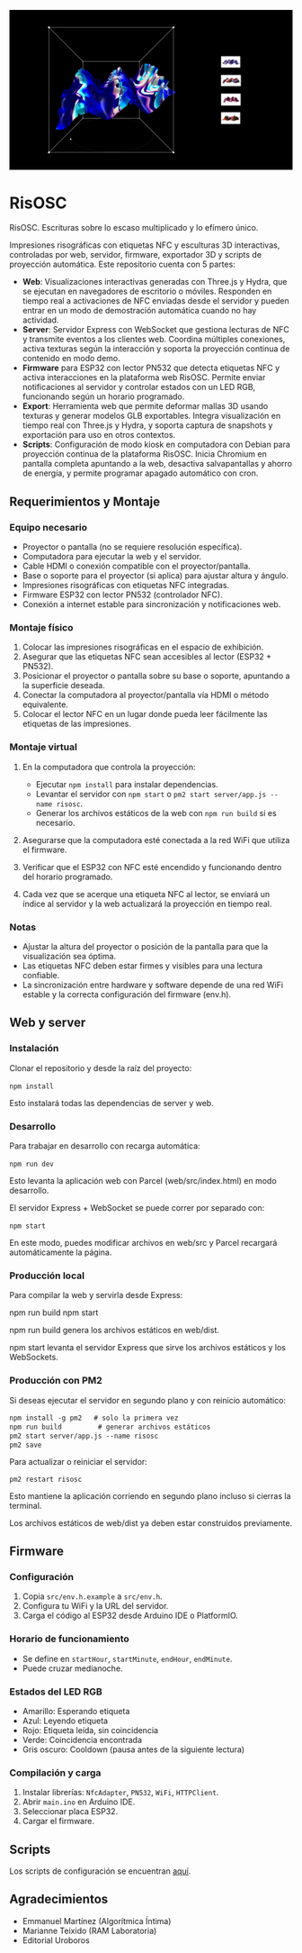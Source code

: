 ![Texto alternativo](assets/img/risosc4.jpg)

# RisOSC

RisOSC. Escrituras sobre lo escaso multiplicado y lo efímero único.

Impresiones risográficas con etiquetas NFC y esculturas 3D interactivas, controladas por web, servidor, firmware, exportador 3D y scripts de proyección automática. Este repositorio cuenta con 5 partes: 

- **Web**: Visualizaciones interactivas generadas con Three.js y Hydra, que se ejecutan en navegadores de escritorio o móviles. Responden en tiempo real a activaciones de NFC enviadas desde el servidor y pueden entrar en un modo de demostración automática cuando no hay actividad.
- **Server**: Servidor Express con WebSocket que gestiona lecturas de NFC y transmite eventos a los clientes web. Coordina múltiples conexiones, activa texturas según la interacción y soporta la proyección continua de contenido en modo demo.
- **Firmware** para ESP32 con lector PN532 que detecta etiquetas NFC y activa interacciones en la plataforma web RisOSC. Permite enviar notificaciones al servidor y controlar estados con un LED RGB, funcionando según un horario programado.
- **Export**: Herramienta web que permite deformar mallas 3D usando texturas y generar modelos GLB exportables. Integra visualización en tiempo real con Three.js y Hydra, y soporta captura de snapshots y exportación para uso en otros contextos.
- **Scripts**: Configuración de modo kiosk en computadora con Debian para proyección continua de la plataforma RisOSC. Inicia Chromium en pantalla completa apuntando a la web, desactiva salvapantallas y ahorro de energía, y permite programar apagado automático con cron.

## Requerimientos y Montaje

### Equipo necesario

- Proyector o pantalla (no se requiere resolución específica).
- Computadora para ejecutar la web y el servidor.
- Cable HDMI o conexión compatible con el proyector/pantalla.
- Base o soporte para el proyector (si aplica) para ajustar altura y ángulo.
- Impresiones risográficas con etiquetas NFC integradas.
- Firmware ESP32 con lector PN532 (controlador NFC).
- Conexión a internet estable para sincronización y notificaciones web.

### Montaje físico

1. Colocar las impresiones risográficas en el espacio de exhibición.
2. Asegurar que las etiquetas NFC sean accesibles al lector (ESP32 + PN532).
3. Posicionar el proyector o pantalla sobre su base o soporte, apuntando a la superficie deseada.
4. Conectar la computadora al proyector/pantalla vía HDMI o método equivalente.
5. Colocar el lector NFC en un lugar donde pueda leer fácilmente las etiquetas de las impresiones.

### Montaje virtual

1. En la computadora que controla la proyección:

    - Ejecutar ```npm install``` para instalar dependencias.
    - Levantar el servidor con ```npm start``` o ```pm2 start server/app.js --name risosc```.
    - Generar los archivos estáticos de la web con ```npm run build``` si es necesario.

2. Asegurarse que la computadora esté conectada a la red WiFi que utiliza el firmware.

3. Verificar que el ESP32 con NFC esté encendido y funcionando dentro del horario programado.

4. Cada vez que se acerque una etiqueta NFC al lector, se enviará un índice al servidor y la web actualizará la proyección en tiempo real.

### Notas

- Ajustar la altura del proyector o posición de la pantalla para que la visualización sea óptima.
- Las etiquetas NFC deben estar firmes y visibles para una lectura confiable.
- La sincronización entre hardware y software depende de una red WiFi estable y la correcta configuración del firmware (env.h).

## Web y server

### Instalación

Clonar el repositorio y desde la raíz del proyecto:

```npm install```

Esto instalará todas las dependencias de server y web.

### Desarrollo

Para trabajar en desarrollo con recarga automática:

```npm run dev```

Esto levanta la aplicación web con Parcel (web/src/index.html) en modo desarrollo.

El servidor Express + WebSocket se puede correr por separado con:

```npm start```

En este modo, puedes modificar archivos en web/src y Parcel recargará automáticamente la página.

### Producción local

Para compilar la web y servirla desde Express:

npm run build
npm start

npm run build genera los archivos estáticos en web/dist.

npm start levanta el servidor Express que sirve los archivos estáticos y los WebSockets.

### Producción con PM2

Si deseas ejecutar el servidor en segundo plano y con reinicio automático:

```
npm install -g pm2   # solo la primera vez
npm run build         # generar archivos estáticos
pm2 start server/app.js --name risosc
pm2 save
```

Para actualizar o reiniciar el servidor:

```
pm2 restart risosc
```

Esto mantiene la aplicación corriendo en segundo plano incluso si cierras la terminal.

Los archivos estáticos de web/dist ya deben estar construidos previamente.

## Firmware

### Configuración

1. Copia `src/env.h.example` a `src/env.h`.
2. Configura tu WiFi y la URL del servidor.
3. Carga el código al ESP32 desde Arduino IDE o PlatformIO.

### Horario de funcionamiento

- Se define en `startHour`, `startMinute`, `endHour`, `endMinute`.
- Puede cruzar medianoche.

### Estados del LED RGB

- Amarillo: Esperando etiqueta
- Azul: Leyendo etiqueta
- Rojo: Etiqueta leída, sin coincidencia
- Verde: Coincidencia encontrada
- Gris oscuro: Cooldown (pausa antes de la siguiente lectura)

### Compilación y carga

1. Instalar librerías: `NfcAdapter`, `PN532`, `WiFi`, `HTTPClient`.
2. Abrir `main.ino` en Arduino IDE.
3. Seleccionar placa ESP32.
4. Cargar el firmware.

## Scripts

Los scripts de configuración se encuentran [aquí](./scripts/README.md).

## Agradecimientos

- Emmanuel Martínez (Algorítmica Íntima)
- Marianne Teixido (RAM Laboratoria)
- Editorial Uroboros 
